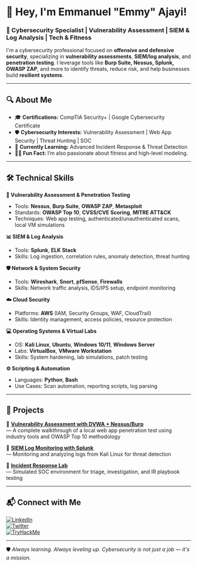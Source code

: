 # 👋 Hey, I'm Emmanuel "Emmy" Ajayi!  

### 🚀 Cybersecurity Specialist | Vulnerability Assessment | SIEM & Log Analysis | Tech & Fitness  

I'm a cybersecurity professional focused on **offensive and defensive security**, specializing in **vulnerability assessments**, **SIEM/log analysis**, and **penetration testing**. I leverage tools like **Burp Suite, Nessus, Splunk, OWASP ZAP**, and more to identify threats, reduce risk, and help businesses build **resilient systems**.

---

## 🔍 **About Me**
- 🎓 **Certifications:** CompTIA Security+ | Google Cybersecurity Certificate  
- 🛡️ **Cybersecurity Interests:** Vulnerability Assessment | Web App Security | Threat Hunting | SOC  
- 📖 **Currently Learning:** Advanced Incident Response & Threat Detection  
- 🏋️‍♂️ **Fun Fact:** I’m also passionate about fitness and high-level modeling.

---

## 🛠️ **Technical Skills**

**🔐 Vulnerability Assessment & Penetration Testing**  
- Tools: **Nessus**, **Burp Suite**, **OWASP ZAP**, **Metasploit**
- Standards: **OWASP Top 10**, **CVSS/CVE Scoring**, **MITRE ATT&CK**  
- Techniques: Web app testing, authenticated/unauthenticated scans, local VM simulations

**📊 SIEM & Log Analysis**  
- Tools: **Splunk**, **ELK Stack**  
- Skills: Log ingestion, correlation rules, anomaly detection, threat hunting

**🛡️ Network & System Security**  
- Tools: **Wireshark**, **Snort**, **pfSense**, **Firewalls**  
- Skills: Network traffic analysis, IDS/IPS setup, endpoint monitoring

**☁️ Cloud Security**  
- Platforms: **AWS** (IAM, Security Groups, WAF, CloudTrail)  
- Skills: Identity management, access policies, resource protection

**💻 Operating Systems & Virtual Labs**  
- OS: **Kali Linux**, **Ubuntu**, **Windows 10/11**, **Windows Server**  
- Labs: **VirtualBox**, **VMware Workstation**  
- Skills: System hardening, lab simulations, patch testing

**⚙️ Scripting & Automation**  
- Languages: **Python**, **Bash**  
- Use Cases: Scan automation, reporting scripts, log parsing

---

## 🚀 **Projects**

📌 **[Vulnerability Assessment with DVWA + Nessus/Burp](https://github.com/Emmy241/EmmySec/blob/main/vulnassess.md)**  
— A complete walkthrough of a local web app penetration test using industry tools and OWASP Top 10 methodology  

📌 **[SIEM Log Monitoring with Splunk](https://github.com/Emmy241/EmmySec/blob/main/SIEM_Splunk_project.md)**  
— Monitoring and analyzing logs from Kali Linux for threat detection  

📌 **[Incident Response Lab](https://github.com/EmmySec/incident-response-lab)**  
— Simulated SOC environment for triage, investigation, and IR playbook testing

---

## 📬 **Connect with Me**

[![LinkedIn](https://img.shields.io/badge/-LinkedIn-0077B5?style=for-the-badge&logo=linkedin&logoColor=white)](https://www.linkedin.com/in/emmanuelajayi)  
[![Twitter](https://img.shields.io/badge/-Twitter-1DA1F2?style=for-the-badge&logo=twitter&logoColor=white)](https://twitter.com/yourhandle)  
[![TryHackMe](https://img.shields.io/badge/-TryHackMe-red?style=for-the-badge&logo=tryhackme&logoColor=white)](https://tryhackme.com/p/EmmySec)  

---

🛡️ *Always learning. Always leveling up. Cybersecurity is not just a job — it's a mission.*

